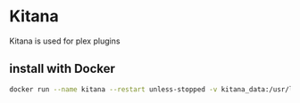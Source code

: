 
# Kitana
Kitana is used for plex plugins


## install with Docker
```sh
docker run --name kitana --restart unless-stopped -v kitana_data:/usr/local/docker_apps/kitana -d -p 0.0.0.0:31337:31337 pannal/kitana:latest -B 0.0.0.0:31337
```
